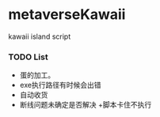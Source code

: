# metaverseKawaii
kawaii island script


### TODO List

+ 蛋的加工。
+ exe执行路径有时候会出错
+ 自动收货
+ 断线问题未确定是否解决
+脚本卡住不执行
